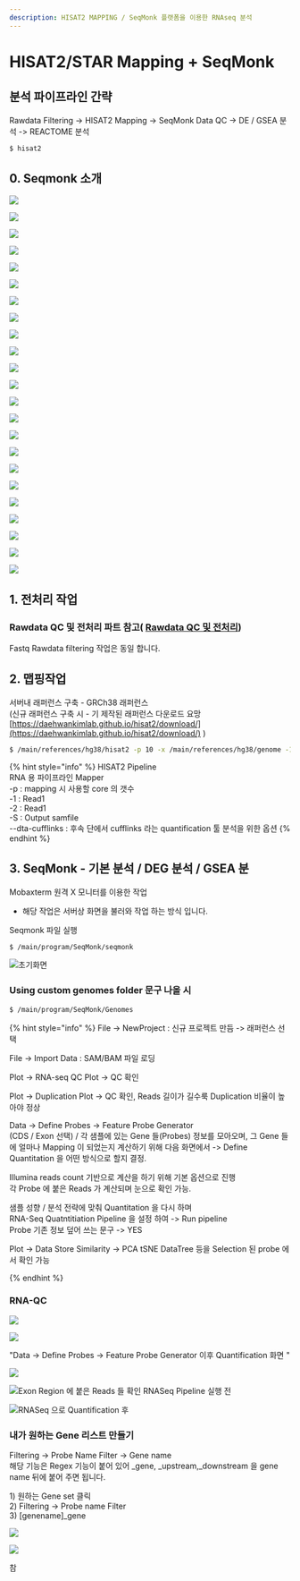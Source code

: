 ```yaml
---
description: HISAT2 MAPPING / SeqMonk 플랫폼을 이용한 RNAseq 분석
---
```


# HISAT2/STAR Mapping + SeqMonk

## 분석 파이프라인 간략

Rawdata Filtering -&gt; HISAT2 Mapping -&gt; SeqMonk Data QC -&gt; DE / GSEA 분석 -&gt; REACTOME 분석



```bash
$ hisat2
```



## 0. Seqmonk 소개



![](../../.gitbook/assets/image%20%28119%29.png)

![](../../.gitbook/assets/image%20%28117%29.png)

![](../../.gitbook/assets/image%20%28114%29.png)

![](../../.gitbook/assets/image%20%28129%29.png)

![](../../.gitbook/assets/image%20%28113%29.png)

![](../../.gitbook/assets/image%20%28123%29.png)

![](../../.gitbook/assets/image%20%28128%29.png)

![](../../.gitbook/assets/image%20%28127%29.png)

![](../../.gitbook/assets/image%20%28115%29.png)

![](../../.gitbook/assets/image%20%28132%29.png)

![](../../.gitbook/assets/image%20%28133%29.png)

![](../../.gitbook/assets/image%20%28126%29.png)

![](../../.gitbook/assets/image%20%28124%29.png)

![](../../.gitbook/assets/image%20%28125%29.png)



![](../../.gitbook/assets/image%20%28121%29.png)

![](../../.gitbook/assets/image%20%28131%29.png)

![](../../.gitbook/assets/image%20%28130%29.png)

![](../../.gitbook/assets/image%20%28116%29.png)

![](../../.gitbook/assets/image%20%28118%29.png)



![](../../.gitbook/assets/image%20%28134%29.png)

![](../../.gitbook/assets/image%20%28120%29.png)

![](../../.gitbook/assets/image%20%28112%29.png)



![](../../.gitbook/assets/image%20%28122%29.png)



## 1. 전처리 작업 

### Rawdata QC 및 전처리 파트 참고\( [Rawdata QC 및 전처리](../untitled.md)\)

Fastq Rawdata filtering 작업은 동일 합니다.

## 2. 맵핑작업

서버내 래퍼런스 구축  - GRCh38 래퍼런스  
\(신규 래퍼런스 구축 시 - 기 제작된 래퍼런스 다운로드 요망[https://daehwankimlab.github.io/hisat2/download/](https://daehwankimlab.github.io/hisat2/download/) \)

```bash
$ /main/references/hg38/hisat2 -p 10 -x /main/references/hg38/genome -1 ${read_1} -2 ${read_2} -S /main/users/gilje/projects/teratocarcinoma/rna_seq/${output}.sam --dta-cufflinks
```

{% hint style="info" %}
HISAT2 Pipeline   
RNA 용 파이프라인 Mapper  
-p : mapping 시 사용할 core 의 갯수  
-1 : Read1  
-2 : Read1  
-S : Output samfile  
--dta-cufflinks : 후속 단에서 cufflinks 라는 quantification 툴 분석을 위한 옵션
{% endhint %}

## 3. SeqMonk - 기본 분석 / DEG 분석 / GSEA 분 

Mobaxterm 원격 X 모니터를 이용한 작업  
- 해당 작업은 서버상 화면을 불러와 작업 하는 방식 입니다.  
  
Seqmonk 파일 실행 

```bash
$ /main/program/SeqMonk/seqmonk
```

![&#xCD08;&#xAE30;&#xD654;&#xBA74;](../../.gitbook/assets/image%20%2821%29.png)

### Using custom genomes folder 문구 나올 시

```bash
$ /main/program/SeqMonk/Genomes
```

{% hint style="info" %}
File -&gt; NewProject : 신규 프로젝트 만듬 -&gt; 래퍼런스 선택

File -&gt; Import Data : SAM/BAM 파일 로딩

Plot -&gt; RNA-seq QC Plot -&gt; QC 확인

Plot -&gt; Duplication Plot -&gt; QC 확인, Reads 길이가 길수룩 Duplication 비율이 높아야 정상

Data -&gt; Define Probes -&gt; Feature Probe Generator  
\(CDS / Exon 선택\) / 각 샘플에 있는 Gene 들\(Probes\) 정보를 모아오며, 그 Gene 들에 얼마나 Mapping 이 되었는지 계산하기 위해 다음 화면에서 -&gt; Define Quantitation 을 어떤 방식으로 할지 결정.  
  
Illumina reads count 기반으로 계산을 하기 위해 기본 옵션으로 진행  
각 Probe 에 붙은 Reads 가 계산되며 눈으로 확인 가능.  
  
샘플 성향 / 분석 전략에 맞춰 Quantitation 을 다시 하며   
RNA-Seq Quatntitiation Pipeline 을 설정 하여 -&gt; Run pipeline  
Probe 기존 정보 덮어 쓰는 문구 -&gt; YES  
  
   
Plot -&gt; Data Store Similarity -&gt; PCA tSNE DataTree 등을 Selection 된 probe 에서 확인 가능

  
   
  
{% endhint %}

### RNA-QC

![](../../.gitbook/assets/image%20%2839%29.png)

![](../../.gitbook/assets/image%20%2878%29.png)



"Data -&gt; Define Probes -&gt; Feature Probe Generator 이후 Quantification 화면  "

![](../../.gitbook/assets/image%20%2859%29.png)



![Exon Region &#xC5D0; &#xBD99;&#xC740; Reads &#xB4E4; &#xD655;&#xC778; RNASeq Pipeline &#xC2E4;&#xD589; &#xC804;](../../.gitbook/assets/image%20%2835%29.png)

  


![RNASeq &#xC73C;&#xB85C; Quantification &#xD6C4;](../../.gitbook/assets/image%20%2890%29.png)





### 내가 원하는 Gene 리스트 만들기

Filtering -&gt; Probe Name Filter -&gt; Gene name   
해당 기능은 Regex 기능이 붙어 있어 \_gene, \_upstream,\_downstream 을 gene name 뒤에 붙어 주면 됩니다.



1\) 원하는 Gene set 클릭  
2\) Filtering -&gt; Probe name Filter   
3\) \[genename\]\_gene  
  


![](../../.gitbook/assets/image%20%28108%29.png)





![](../../.gitbook/assets/image%20%28109%29.png)



참

